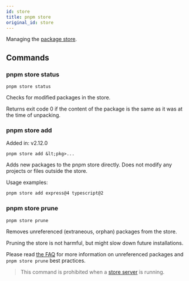 ```yaml
---
id: store
title: pnpm store
original_id: store
---
```


Managing the [package store](../about-package-store).

## Commands

### pnpm store status

```text
pnpm store status
```

Checks for modified packages in the store.

Returns exit code 0 if the content of the package is the same as it was at the time of unpacking.

### pnpm store add

Added in: v2.12.0

```text
pnpm store add &lt;pkg>...
```

Adds new packages to the pnpm store directly.
Does not modify any projects or files outside the store.

Usage examples:

```sh
pnpm store add express@4 typescript@2
```

### pnpm store prune

```sh
pnpm store prune
```

Removes unreferenced (extraneous, orphan) packages from the store.

Pruning the store is not harmful, but might slow down future installations.

Please read [the FAQ](faq.md#what-does-pnpm-store-prune-do-is-it-harmful) for more information on unreferenced packages and `pnpm store prune` best practices.

> This command is prohibited when a [store server](server) is running.
